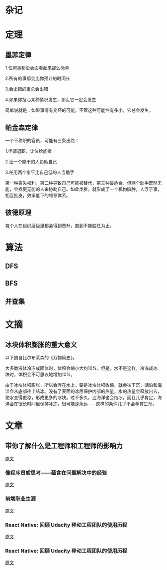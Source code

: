 # 杂记

# 定理

## 墨菲定律

1.任何事都没表面看起来那么简单

2.所有的事都会比你预计的时间长

3.会出错的事总会出错

4.如果你担心某种情况发生，那么它一定会发生

简单说就是：如果事情有变坏的可能，不管这种可能性有多小，它总会发生。

## 帕金森定律

一个不称职的官员，可能有三条出路：

1.申请退职，让位给能者

2.让一个能干的人协助自己

3.任用两个水平比自己低的人当助手

第一种丧失权利，第二种导致自己可能被替代，第三种最适合，但两个助手既然无能，会找更无能的人来协助自己。如此类推，就形成了一个机构臃肿，人浮于事，相互扯皮，效率低下的领导体系。

## 彼德原理

每个人在组织层级里都会得到晋升，直到不能胜任为止。

# 算法

## DFS

## BFS

## 并查集

# 文摘

## 冰块体积膨胀的重大意义

以下摘自比尔布莱森的《万物简史》。

大多数液体冷冻成固体时，体积会缩小大约10%。但是，水不是这样，冷冻成冰块时，体积会不可思议地增加10%。

由于冰块体积膨胀，所以会浮在水上。要是冰块体积收缩，就会往下沉，湖泊和海洋会从底部往上结冰。没有了表面的冰层保护内部的热量，水的热量会释放出去，使水变得更凉，形成更多的冰块。过不多久，连海洋也会结冰，而且几乎肯定，海洋会在很长时间里保持冰冻，很可能是永远----这样的条件几乎不会孕育生命。

# 文章

## 带你了解什么是工程师和工程师的影响力

[原文](https://mp.weixin.qq.com/s?__biz=MjM5MTA1MjAxMQ==&mid=2651229782&idx=1&sn=2d67393b1d8aac7762503b0c0fca291b&chksm=bd4957d28a3edec49ab86ce635a7b94fdf6e5c0bfbb22b58844817d51fcfd9e9668475bf5202&scene=38#wechat_redirect)

### 像程序员般思考——蕴含在问题解决中的经验

[原文](https://mp.weixin.qq.com/s?__biz=MjM5MTA1MjAxMQ==&mid=2651229711&idx=1&sn=e877ed0e143f0d1f15ae9f6c8a9abf7d&chksm=bd49578b8a3ede9de1ef886fbbbdc61e313ef0c94d7ad13ad7745fd2c31c0c162a48168cdaa0&scene=38#wechat_redirect)

### 前端职业生涯

[原文](https://mp.weixin.qq.com/s?__biz=MjM5MTA1MjAxMQ==&mid=2651229750&idx=2&sn=b14a9e64410731c921ea146e4664e137&chksm=bd4957b28a3edea45de7532a04c8165ab2baad085242fce250c006d2ae0acc36e07bf4f8ca1e&scene=38#wechat_redirect)

### React Native: 回顾 Udacity 移动工程团队的使用历程

[原文](https://mp.weixin.qq.com/s?__biz=MjM5MTA1MjAxMQ==&mid=2651229821&idx=2&sn=c13c2abfd89167d8aa02302bbb932f6f&chksm=bd4957f98a3edeef1646563c6fb1cecf08a5c31a44a131c86702df589300a9a4d0764e194bb2&scene=38#wechat_redirect)

### React Native: 回顾 Udacity 移动工程团队的使用历程

[原文](https://mp.weixin.qq.com/s?__biz=MjM5MTA1MjAxMQ==&mid=2651229902&idx=2&sn=944117ee409381e5ca2d9e608a823b75&chksm=bd49574a8a3ede5caa9010e67f2d4679600c7f40814a45cc455c395bc2a549e636179c40d1e6&scene=38#wechat_redirect)